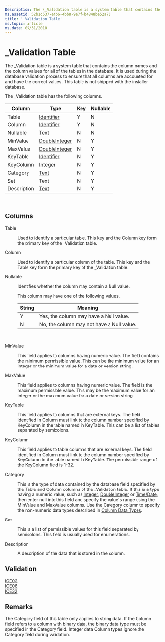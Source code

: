 ```yaml
---
Description: The \_Validation table is a system table that contains the column names and the column values for all of the tables in the database.
ms.assetid: 52b1c537-efb6-4bb8-9e7f-b4848be52a71
title: '_Validation Table'
ms.topic: article
ms.date: 05/31/2018
---
```


# \_Validation Table

The \_Validation table is a system table that contains the column names and the column values for all of the tables in the database. It is used during the database validation process to ensure that all columns are accounted for and have the correct values. This table is not shipped with the installer database.

The \_Validation table has the following columns.



| Column      | Type                               | Key | Nullable |
|-------------|------------------------------------|-----|----------|
| Table       | [Identifier](identifier.md)       | Y   | N        |
| Column      | [Identifier](identifier.md)       | Y   | N        |
| Nullable    | [Text](text.md)                   | N   | N        |
| MinValue    | [DoubleInteger](doubleinteger.md) | N   | Y        |
| MaxValue    | [DoubleInteger](doubleinteger.md) | N   | Y        |
| KeyTable    | [Identifier](identifier.md)       | N   | Y        |
| KeyColumn   | [Integer](integer.md)             | N   | Y        |
| Category    | [Text](text.md)                   | N   | Y        |
| Set         | [Text](text.md)                   | N   | Y        |
| Description | [Text](text.md)                   | N   | Y        |



 

## Columns

<dl> <dt>

<span id="Table"></span><span id="table"></span><span id="TABLE"></span>Table
</dt> <dd>

Used to identify a particular table. This key and the Column key form the primary key of the \_Validation table.

</dd> <dt>

<span id="Column"></span><span id="column"></span><span id="COLUMN"></span>Column
</dt> <dd>

Used to identify a particular column of the table. This key and the Table key form the primary key of the \_Validation table.

</dd> <dt>

<span id="Nullable"></span><span id="nullable"></span><span id="NULLABLE"></span>Nullable
</dt> <dd>

Identifies whether the column may contain a Null value.

This column may have one of the following values.



| String | Meaning                                   |
|--------|-------------------------------------------|
| Y      | Yes, the column may have a Null value.    |
| N      | No, the column may not have a Null value. |



 

</dd> <dt>

<span id="MinValue"></span><span id="minvalue"></span><span id="MINVALUE"></span>MinValue
</dt> <dd>

This field applies to columns having numeric value. The field contains the minimum permissible value. This can be the minimum value for an integer or the minimum value for a date or version string.

</dd> <dt>

<span id="MaxValue"></span><span id="maxvalue"></span><span id="MAXVALUE"></span>MaxValue
</dt> <dd>

This field applies to columns having numeric value. The field is the maximum permissible value. This may be the maximum value for an integer or the maximum value for a date or version string.

</dd> <dt>

<span id="KeyTable"></span><span id="keytable"></span><span id="KEYTABLE"></span>KeyTable
</dt> <dd>

This field applies to columns that are external keys. The field identified in Column must link to the column number specified by KeyColumn in the table named in KeyTable. This can be a list of tables separated by semicolons.

</dd> <dt>

<span id="KeyColumn"></span><span id="keycolumn"></span><span id="KEYCOLUMN"></span>KeyColumn
</dt> <dd>

This field applies to table columns that are external keys. The field identified in Column must link to the column number specified by KeyColumn in the table named in KeyTable. The permissible range of the KeyColumn field is 1-32.

</dd> <dt>

<span id="Category"></span><span id="category"></span><span id="CATEGORY"></span>Category
</dt> <dd>

This is the type of data contained by the database field specified by the Table and Column columns of the \_Validation table. If this is a type having a numeric value, such as [Integer](integer.md), [DoubleInteger](doubleinteger.md) or [Time/Date](time-date.md), then enter null into this field and specify the value's range using the MinValue and MaxValue columns. Use the Category column to specify the non-numeric data types described in [Column Data Types](column-data-types.md).

</dd> <dt>

<span id="Set"></span><span id="set"></span><span id="SET"></span>Set
</dt> <dd>

This is a list of permissible values for this field separated by semicolons. This field is usually used for enumerations.

</dd> <dt>

<span id="Description"></span><span id="description"></span><span id="DESCRIPTION"></span>Description
</dt> <dd>

A description of the data that is stored in the column.

</dd> </dl>

## Validation

<dl>

[ICE03](ice03.md)  
[ICE06](ice06.md)  
[ICE32](ice32.md)  
</dl>

## Remarks

The Category field of this table only applies to string data. If the Column field refers to a column with binary data, the binary data type must be specified in the Category field. Integer data Column types ignore the Category field during validation.

 

 



